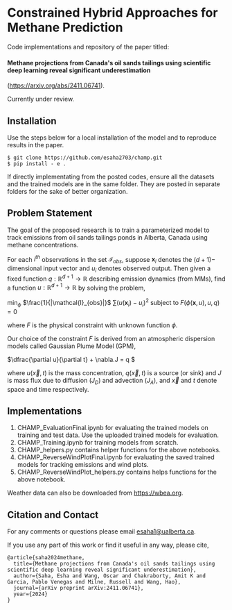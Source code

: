 # Constrained Hybrid Approaches for Methane Prediction
Code implementations and repository of the paper titled:

#### Methane projections from Canada's oil sands tailings using scientific deep learning reveal significant underestimation
(https://arxiv.org/abs/2411.06741).

Currently under review.

## Installation

Use the steps below for a local installation of the model and to reproduce results in the paper.

```
$ git clone https://github.com/esaha2703/champ.git
$ pip install - e .
```
If directly implementating from the posted codes, ensure all the datasets and the trained models are in the same folder. They are posted in separate folders for the sake of better organization. 
## Problem Statement

The goal of the proposed research is to train a parameterized model to track emissions from oil sands tailings ponds in Alberta, Canada using methane concentrations.

For each $i^{th}$ observations in the set $\mathcal{I}_{obs}$, suppose  $\mathbf{x}_i$ denotes the $(d+1)-$ dimensional input vector and $u_i$ denotes observed output. Then given a fixed function $q:\mathbb{R}^{d+1}\rightarrow\mathbb{R}$ describing emission dynamics (from MMs), find a function $u:\mathbb{R}^{d+1}\rightarrow \mathbb{R}$ by solving the problem,

$\min_{\phi}$ $\frac{1}{|\mathcal{I}_{obs}|}$ $\sum(u( \mathbf{x}_i ) - u_i )^2$ subject to  $F(\phi(\mathbf{x},u),u,q)=0$

where $F$ is the physical constraint with unknown function $\phi$. 

Our choice of the constraint $F$ is derived from an atmospheric dispersion models called Gaussian Plume Model (GPM), 

$\dfrac{\partial u}{\partial t} + \nabla.J = q $

where $u(\vec{x},t)$ is the mass concentration, $q(\vec{x},t)$ is a source (or sink) and $J$ is mass flux due to diffusion ($J_D$) and advection ($J_A$), and $\vec{x}$ and $t$ denote space and time respectively. 

## Implementations

1. CHAMP_EvaluationFinal.ipynb for evaluating the trained models on training and test data. Use the uploaded trained models for evaluation.
2. CHAMP_Training.ipynb for training models from scratch.
3. CHAMP_helpers.py contains helper functions for the above notebooks.
4. CHAMP_ReverseWindPlotFinal.ipynb for evaluating the saved trained models for tracking emissions and wind plots.
5. CHAMP_ReverseWindPlot_helpers.py contains helps functions for the above notebook.

Weather data can also be downloaded from https://wbea.org.

## Citation and Contact
For any comments or questions please email esaha1@ualberta.ca.

If you use any part of this work or find it useful in any way, please cite,
```
@article{saha2024methane,
  title={Methane projections from Canada's oil sands tailings using scientific deep learning reveal significant underestimation},
  author={Saha, Esha and Wang, Oscar and Chakraborty, Amit K and Garcia, Pablo Venegas and Milne, Russell and Wang, Hao},
  journal={arXiv preprint arXiv:2411.06741},
  year={2024}
}
```
